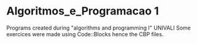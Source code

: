 # Algoritmos_e_Programacao 1
Programs created during "algorithms and programming I" UNIVALI
Some exercices were made using Code::Blocks hence the CBP files.
